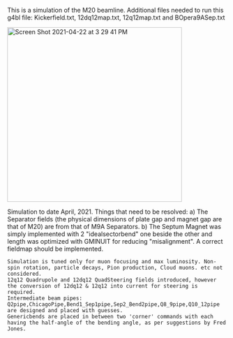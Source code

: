 

This is a simulation of the M20 beamline.
  Additional files needed to run this g4bl file:
  Kickerfield.txt, 12dq12map.txt, 12q12map.txt and
  BOpera9ASep.txt


<img width="400" alt="Screen Shot 2021-04-22 at 3 29 41 PM" src="https://user-images.githubusercontent.com/53085784/190866403-178dc4a8-34e9-4afd-9318-3ab0aa83818a.png">


Simulation to date April, 2021.
	Things that need to be resolved: 
		a) The Separator fields (the physical dimensions of plate gap and magnet gap are that of M20) are from that of M9A Separators.
		b) The Septum Magnet was simply implemented with 2 "idealsectorbend" one beside the other and length was optimized with GMINUIT for reducing 
    "misalignment". A correct fieldmap should be implemented.

 	Simulation is tuned only for muon focusing and max luminosity. Non-spin rotation, particle decays, Pion production, Cloud muons. etc not considered.
 	12q12 Quadrupole and 12dq12 QuadSteering fields introduced, however the conversion of 12dq12 & 12q12 into current for steering is required.
 	Intermediate beam pipes: Q2pipe,ChicagoPipe,Bend1_Sep1pipe,Sep2_Bend2pipe,Q8_9pipe,Q10_12pipe are designed and placed with guesses.
 	Genericbends are placed in between two 'corner' commands with each having the half-angle of the bending angle, as per suggestions by Fred Jones.
  
  
